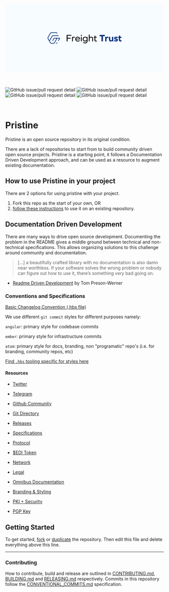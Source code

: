 <!-- SPD-License-Identifer: ${#LICENSE}  -->
<!-- COPYRIGHT 2020 - FREIGHTTRUST AND CLEARING CORPORATION, ALL RIGHTS RESERVED -->
<!-- HEADER AREA DEFAULTS  -->
<!-- BANNER IMAGE -->
<p   align="center">
<img src="https://raw.githubusercontent.com/freight-trust/branding/master/images/github_repo_card.svg">
</p>
<br>
<!-- END BANNER IMAGE -->
<!-- BADGES START -->

![GitHub issue/pull request detail](https://img.shields.io/github/issues/detail/title/freight-trust/protocol/1?label=protocol)
![GitHub issue/pull request detail](https://img.shields.io/github/issues/detail/label/freight-chain/network/2?color=success&label=%40freight-trust)
![GitHub issue/pull request detail](https://img.shields.io/github/issues/detail/title/freight-trust/spec/4?color=0F6DFF&label=%40freight-trust)
![GitHub issue/pull request detail](https://img.shields.io/github/issues/detail/title/freight-trust/libedi/1?color=007D79&label=libedi)

<br>
<!-- BADGES END -->
<!-- FREIGHT TRUST HEADER AREA DEFAULTS END -->

# Pristine

Pristine is an open source repository in its original condition.

There are a lack of repositories to start from to build community driven open
source projects. Pristine is a starting point, it follows a Documentation Driven
Development approach, and can be used as a resource to augment existing
documentation.

## How to use Pristine in your project

There are 2 options for using pristine with your project.

1. Fork this repo as the start of your own, OR
2. [follow these instructions](https://thoughts.t37.net/merging-2-different-git-repositories-without-losing-your-history-de7a06bba804)
   to use it on an existing repository.

## Documentation Driven Development

There are many ways to drive open source development. Documenting the problem in
the README gives a middle ground between technical and non-technical
specifications. This allows organizing solutions to this challenge around
community and documentation.

> [...] a beautifully crafted library with no documentation is also damn near
> worthless. If your software solves the wrong problem or nobody can figure out
> how to use it, there’s something very bad going on.

- [Readme Driven Development](http://tom.preston-werner.com/2010/08/23/readme-driven-development.html)
  by Tom Preson-Werner

### Conventions and Specifications

[Basic Changelog Convention (.hbs file)](https://github.com/freight-trust/releases/blob/master/changelog.hbs)

We use different `git commit` styles for different purposes namely: <br />

`angular`: primary style for codebase commits <br />

`ember`: primary style for infrastructure commits <br />

`atom`: primary style for docs, branding, non "programatic" repo's (i.e. for
branding, community repos, etc) <br />

[Find `.hbs` tooling specific for styles here](https://github.com/freight-trust/releases/tree/master/toolchain/packages)

#### Resources

- [Twitter](https://twitter.com/freighttrustnet)
- [Telegram](https://t.me/freighttrust)
- [Github Community](https://github.com/freight-chain)
- [Git Directory](http://github.com/freight-trust/directory)
- [Releases](https://github.com/freight-trust/releases)
- [Specifications](https://www.github.com/freight-trust/spec)
- [Protocol](https://github.com/freight-trust/protocol)
- [\$EDI Token](https://github.com/freight-trust/editoken)
- [Network](https://github.com/freight-chain/network)
- [Legal](http://github.com/freight-trust/legal)
- [Omnibus Documentation](https://ft-docs.netlify.app)
- [Branding & Styling](https://github.com/freight-trust/branding)

- [PKI + Security](https://github.com/freight-trust/pki)
- [PGP Key](https://keys.openpgp.org/vks/v1/by-fingerprint/858023A92C8DA82FB996BB37361D5A506F6EB43E)

## Getting Started

To get started, [fork](https://help.github.com/articles/fork-a-repo/) or
[duplicate](https://help.github.com/articles/duplicating-a-repository/) the
repository. Then edit this file and delete everything above this line.

---

### Contributing

How to contribute, build and release are outlined in
[CONTRIBUTING.md](CONTRIBUTING.md), [BUILDING.md](BUILDING.md) and
[RELEASING.md](RELEASING.md) respectively. Commits in this repository follow the
[CONVENTIONAL_COMMITS.md](CONVENTIONAL_COMMITS.md) specification.

